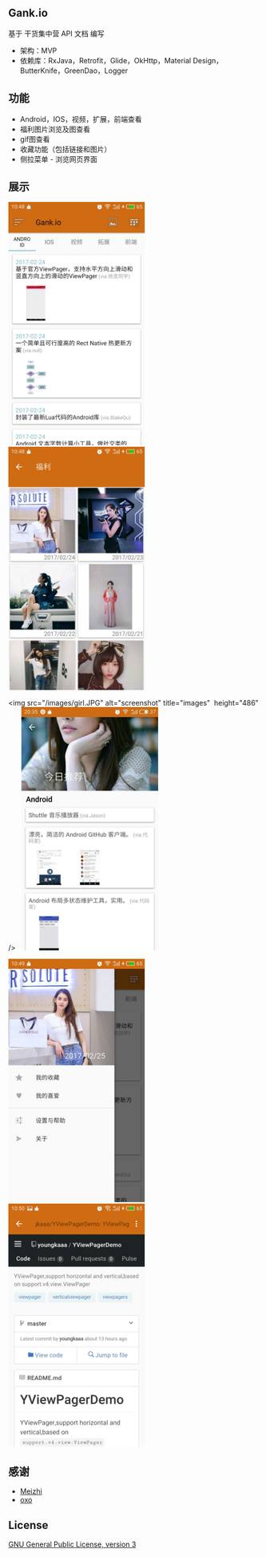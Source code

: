## Gank.io
基于 干货集中营 API 文档 编写

- 架构：MVP
- 依赖库：RxJava，Retrofit，Glide，OkHttp，Material Design，ButterKnife，GreenDao，Logger

## 功能
- Android，IOS，视频，扩展，前端查看
- 福利图片浏览及图查看
- gif图查看
- 收藏功能（包括链接和图片）
- 侧拉菜单
- 浏览网页界面

## 展示
<img src="/images/read.JPG" alt="images" title="images" height="486" />   <img src="/images/girls.JPG" alt="images" title="screenshot"  height="486" />

<img src="/images/girl.JPG" alt="screenshot" title="images"  height="486" />   <img src="/images/recommend.jpg" alt="images" title="images" height="486" />

<img src="/images/menu.JPG" alt="images" title="images"  height="486" />   <img src="/images/webview.JPG" alt="images" title="screenshot"  height="486" />


## 感谢
- [Meizhi](https://github.com/drakeet/Meizhi)
- [oxo](https://github.com/oxoooo/mr-mantou-android)

## License

[GNU General Public License, version 3](LICENSE)
